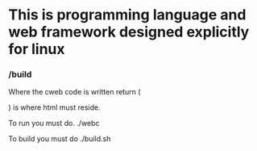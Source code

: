 # This is programming language and web framework designed explicitly for linux #

### /build ###
Where the cweb code is written
return (

)
is where html must reside. 

To run you must do.
./webc

To build you must do 
./build.sh